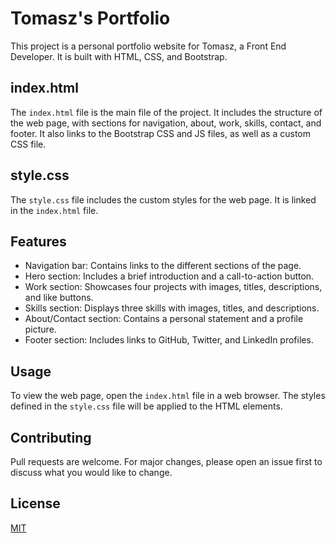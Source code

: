 # Tomasz's Portfolio

This project is a personal portfolio website for Tomasz, a Front End Developer. It is built with HTML, CSS, and Bootstrap.

## index.html

The `index.html` file is the main file of the project. It includes the structure of the web page, with sections for navigation, about, work, skills, contact, and footer. It also links to the Bootstrap CSS and JS files, as well as a custom CSS file.

## style.css

The `style.css` file includes the custom styles for the web page. It is linked in the `index.html` file.

## Features

- Navigation bar: Contains links to the different sections of the page.
- Hero section: Includes a brief introduction and a call-to-action button.
- Work section: Showcases four projects with images, titles, descriptions, and like buttons.
- Skills section: Displays three skills with images, titles, and descriptions.
- About/Contact section: Contains a personal statement and a profile picture.
- Footer section: Includes links to GitHub, Twitter, and LinkedIn profiles.

## Usage

To view the web page, open the `index.html` file in a web browser. The styles defined in the `style.css` file will be applied to the HTML elements.

## Contributing

Pull requests are welcome. For major changes, please open an issue first to discuss what you would like to change.

## License

[MIT](https://choosealicense.com/licenses/mit/)